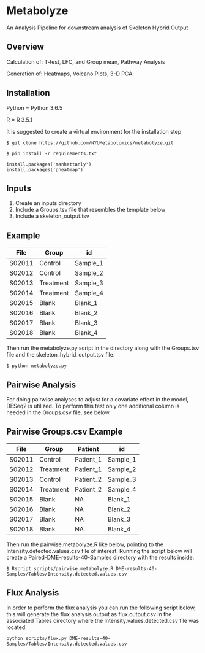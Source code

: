 # Metabolyze

An Analysis Pipeline for downstream analysis of Skeleton Hybrid Output

## Overview

Calculation of:
T-test, LFC, and Group mean, Pathway Analysis

Generation of: Heatmaps, Volcano Plots, 3-D PCA.

## Installation

Python = Python 3.6.5

R = R 3.5.1

It is suggested to create a virtual environment for the installation step

```
$ git clone https://github.com/NYUMetabolomics/metabolyze.git
```

```
$ pip install -r requirements.txt
```
```
install.packages('manhattanly')
install.packages('pheatmap')
```
## Inputs
1) Create an inputs directory
2) Include a Groups.tsv file that resembles the template below
3) Include a skeleton_output.tsv

## Example

File | Group | id |
--- | --- | --- |
S02011 | Control | Sample_1
S02012 | Control | Sample_2
S02013 | Treatment | Sample_3
S02014 | Treatment | Sample_4
S02015 | Blank | Blank_1
S02016 | Blank | Blank_2
S02017 | Blank | Blank_3
S02018 | Blank | Blank_4


Then run the metabolyze.py script in the directory along with the Groups.tsv file and the skeleton_hybrid_output.tsv file.

```
$ python metabolyze.py

```

## Pairwise Analysis
For doing pairwise analyses to adjust for a covariate effect in the model, DESeq2 is utilized.
To perform this test only one additional column is needed in the Groups.csv file, see below.

## Pairwise Groups.csv Example 

File | Group | Patient| id | 
--- | --- | --- | --- |
S02011 | Control | Patient_1 | Sample_1
S02012 | Treatment | Patient_1 | Sample_2
S02013 | Control | Patient_2 | Sample_3
S02014 | Treatment | Patient_2 | Sample_4
S02015 | Blank | NA | Blank_1
S02016 | Blank | NA | Blank_2
S02017 | Blank | NA | Blank_3
S02018 | Blank | NA | Blank_4

Then run the pairwise.metabolyze.R like below, pointing to the Intensity.detected.values.csv file of interest.
Running the script below will create a Paired-DME-results-40-Samples directory with the results inside.

```
$ Rscript scripts/pairwise.metabolyze.R DME-results-40-Samples/Tables/Intensity.detected.values.csv

```

## Flux Analysis

In order to perform the flux analysis you can run the following script below, this will generate the flux analysis output as
flux.output.csv in the associated Tables directory where the Intensity.values.detected.csv file was located.

```
python scripts/flux.py DME-results-40-Samples/Tables/Intensity.detected.values.csv
```



